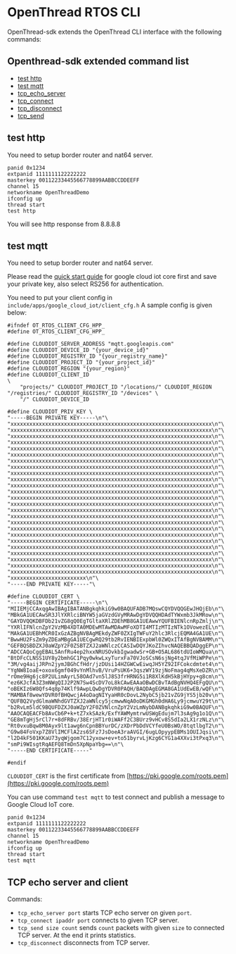 
# OpenThread RTOS CLI

OpenThread-sdk extends the OpenThread CLI interface with the following commands:

## Openthread-sdk extended command list

* [test http](#test-http)
* [test mqtt](#test-mqtt)
* [tcp\_echo\_server](#tcp-echo-server-and-client)
* [tcp\_connect](#tcp-echo-server-and-client)
* [tcp\_disconnect](#tcp-echo-server-and-client)
* [tcp\_send](#tcp-echo-server-and-client)

## test http

You need to setup border router and nat64 server.

```
panid 0x1234
extpanid 1111111122222222
masterkey 00112233445566778899AABBCCDDEEFF
channel 15
networkname OpenThreadDemo
ifconfig up
thread start
test http
```

You will see http response from 8.8.8.8

## test mqtt

You need to setup border router and nat64 server.

Please read the [quick start guide](https://cloud.google.com/iot/docs/quickstart) for google cloud iot core first and save your private key, also select RS256 for authentication.

You need to put your client config in `include/apps/google_cloud_iot/client_cfg.h`
A sample config is given below:

```
#ifndef OT_RTOS_CLIENT_CFG_HPP_
#define OT_RTOS_CLIENT_CFG_HPP_

#define CLOUDIOT_SERVER_ADDRESS "mqtt.googleapis.com"
#define CLOUDIOT_DEVICE_ID "{your_device_id}"
#define CLOUDIOT_REGISTRY_ID "{your_registry_name}"
#define CLOUDIOT_PROJECT_ID "{your_project_id}"
#define CLOUDIOT_REGION "{your_region}"
#define CLOUDIOT_CLIENT_ID                                                                                       \
    "projects/" CLOUDIOT_PROJECT_ID "/locations/" CLOUDIOT_REGION "/registries/" CLOUDIOT_REGISTRY_ID "/devices" \
    "/" CLOUDIOT_DEVICE_ID

#define CLOUDIOT_PRIV_KEY \
"-----BEGIN PRIVATE KEY-----\n"\
"xxxxxxxxxxxxxxxxxxxxxxxxxxxxxxxxxxxxxxxxxxxxxxxxxxxxxxxxxxxxxxxx\n"\
"xxxxxxxxxxxxxxxxxxxxxxxxxxxxxxxxxxxxxxxxxxxxxxxxxxxxxxxxxxxxxxxx\n"\
"xxxxxxxxxxxxxxxxxxxxxxxxxxxxxxxxxxxxxxxxxxxxxxxxxxxxxxxxxxxxxxxx\n"\
"xxxxxxxxxxxxxxxxxxxxxxxxxxxxxxxxxxxxxxxxxxxxxxxxxxxxxxxxxxxxxxxx\n"\
"xxxxxxxxxxxxxxxxxxxxxxxxxxxxxxxxxxxxxxxxxxxxxxxxxxxxxxxxxxxxxxxx\n"\
"xxxxxxxxxxxxxxxxxxxxxxxxxxxxxxxxxxxxxxxxxxxxxxxxxxxxxxxxxxxxxxxx\n"\
"xxxxxxxxxxxxxxxxxxxxxxxxxxxxxxxxxxxxxxxxxxxxxxxxxxxxxxxxxxxxxxxx\n"\
"xxxxxxxxxxxxxxxxxxxxxxxxxxxxxxxxxxxxxxxxxxxxxxxxxxxxxxxxxxxxxxxx\n"\
"xxxxxxxxxxxxxxxxxxxxxxxxxxxxxxxxxxxxxxxxxxxxxxxxxxxxxxxxxxxxxxxx\n"\
"xxxxxxxxxxxxxxxxxxxxxxxxxxxxxxxxxxxxxxxxxxxxxxxxxxxxxxxxxxxxxxxx\n"\
"xxxxxxxxxxxxxxxxxxxxxxxxxxxxxxxxxxxxxxxxxxxxxxxxxxxxxxxxxxxxxxxx\n"\
"xxxxxxxxxxxxxxxxxxxxxxxxxxxxxxxxxxxxxxxxxxxxxxxxxxxxxxxxxxxxxxxx\n"\
"xxxxxxxxxxxxxxxxxxxxxxxxxxxxxxxxxxxxxxxxxxxxxxxxxxxxxxxxxxxxxxxx\n"\
"xxxxxxxxxxxxxxxxxxxxxxxxxxxxxxxxxxxxxxxxxxxxxxxxxxxxxxxxxxxxxxxx\n"\
"xxxxxxxxxxxxxxxxxxxxxxxxxxxxxxxxxxxxxxxxxxxxxxxxxxxxxxxxxxxxxxxx\n"\
"xxxxxxxxxxxxxxxxxxxxxxxxxxxxxxxxxxxxxxxxxxxxxxxxxxxxxxxxxxxxxxxx\n"\
"xxxxxxxxxxxxxxxxxxxxxxxxxxxxxxxxxxxxxxxxxxxxxxxxxxxxxxxxxxxxxxxx\n"\
"xxxxxxxxxxxxxxxxxxxxxxxxxxxxxxxxxxxxxxxxxxxxxxxxxxxxxxxxxxxxxxxx\n"\
"xxxxxxxxxxxxxxxxxxxxxxxxxxxxxxxxxxxxxxxxxxxxxxxxxxxxxxxxxxxxxxxx\n"\
"xxxxxxxxxxxxxxxxxxxxxxxxxxxxxxxxxxxxxxxxxxxxxxxxxxxxxxxxxxxxxxxx\n"\
"xxxxxxxxxxxxxxxxxxxxxxxxxxxxxxxxxxxxxxxxxxxxxxxxxxxxxxxxxxxxxxxx\n"\
"xxxxxxxxxxxxxxxxxxxxxxxxxxxxxxxxxxxxxxxxxxxxxxxxxxxxxxxxxxxxxxxx\n"\
"xxxxxxxxxxxxxxxxxxxxxxxxxxxxxxxxxxxxxxxxxxxxxxxxxxxxxxxxxxxxxxxx\n"\
"xxxxxxxxxxxxxxxxxxxxxxxxxxxxxxxxxxxxxxxxxxxxxxxxxxxxxxxxxxxxxxxx\n"\
"xxxxxxxxxxxxxxxxxxxxxxxxxxxxxxxxxxxxxxxxxxxxxxxxxxxxxxxxxxxxxxxx\n"\
"xxxxxxxxxxxxxxxxxxxxxxxx\n"\
"-----END PRIVATE KEY-----"\

#define CLOUDIOT_CERT \
"-----BEGIN CERTIFICATE-----\n"\
"MIIEMjCCAxqgAwIBAgIBATANBgkqhkiG9w0BAQUFADB7MQswCQYDVQQGEwJHQjEb\n"\
"MBkGA1UECAwSR3JlYXRlciBNYW5jaGVzdGVyMRAwDgYDVQQHDAdTYWxmb3JkMRow\n"\
"GAYDVQQKDBFDb21vZG8gQ0EgTGltaXRlZDEhMB8GA1UEAwwYQUFBIENlcnRpZmlj\n"\
"YXRlIFNlcnZpY2VzMB4XDTA0MDEwMTAwMDAwMFoXDTI4MTIzMTIzNTk1OVowezEL\n"\
"MAkGA1UEBhMCR0IxGzAZBgNVBAgMEkdyZWF0ZXIgTWFuY2hlc3RlcjEQMA4GA1UE\n"\
"BwwHU2FsZm9yZDEaMBgGA1UECgwRQ29tb2RvIENBIExpbWl0ZWQxITAfBgNVBAMM\n"\
"GEFBQSBDZXJ0aWZpY2F0ZSBTZXJ2aWNlczCCASIwDQYJKoZIhvcNAQEBBQADggEP\n"\
"ADCCAQoCggEBAL5AnfRu4ep2hxxNRUSOvkbIgwadwSr+GB+O5AL686tdUIoWMQua\n"\
"BtDFcCLNSS1UY8y2bmhGC1Pqy0wkwLxyTurxFa70VJoSCsN6sjNg4tqJVfMiWPPe\n"\
"3M/vg4aijJRPn2jymJBGhCfHdr/jzDUsi14HZGWCwEiwqJH5YZ92IFCokcdmtet4\n"\
"YgNW8IoaE+oxox6gmf049vYnMlhvB/VruPsUK6+3qszWY19zjNoFmag4qMsXeDZR\n"\
"rOme9Hg6jc8P2ULimAyrL58OAd7vn5lJ8S3frHRNG5i1R8XlKdH5kBjHYpy+g8cm\n"\
"ez6KJcfA3Z3mNWgQIJ2P2N7Sw4ScDV7oL8kCAwEAAaOBwDCBvTAdBgNVHQ4EFgQU\n"\
"oBEKIz6W8Qfs4q8p74Klf9AwpLQwDgYDVR0PAQH/BAQDAgEGMA8GA1UdEwEB/wQF\n"\
"MAMBAf8wewYDVR0fBHQwcjA4oDagNIYyaHR0cDovL2NybC5jb21vZG9jYS5jb20v\n"\
"QUFBQ2VydGlmaWNhdGVTZXJ2aWNlcy5jcmwwNqA0oDKGMGh0dHA6Ly9jcmwuY29t\n"\
"b2RvLm5ldC9BQUFDZXJ0aWZpY2F0ZVNlcnZpY2VzLmNybDANBgkqhkiG9w0BAQUF\n"\
"AAOCAQEACFb8AvCb6P+k+tZ7xkSAzk/ExfYAWMymtrwUSWgEdujm7l3sAg9g1o1Q\n"\
"GE8mTgHj5rCl7r+8dFRBv/38ErjHT1r0iWAFf2C3BUrz9vHCv8S5dIa2LX1rzNLz\n"\
"Rt0vxuBqw8M0Ayx9lt1awg6nCpnBBYurDC/zXDrPbDdVCYfeU0BsWO/8tqtlbgT2\n"\
"G9w84FoVxp7Z8VlIMCFlA2zs6SFz7JsDoeA3raAVGI/6ugLOpyypEBMs1OUIJqsi\n"\
"l2D4kF501KKaU73yqWjgom7C12yxow+ev+to51byrvLjKzg6CYG1a4XXvi3tPxq3\n"\
"smPi9WIsgtRqAEFQ8TmDn5XpNpaYbg==\n"\
"-----END CERTIFICATE-----"

#endif
```

`CLOUDIOT_CERT` is the first certificate from [https://pki.google.com/roots.pem](https://pki.google.com/roots.pem)

You can use command `test mqtt` to test connect and publish a message to Google Cloud IoT core.

```
panid 0x1234
extpanid 1111111122222222
masterkey 00112233445566778899AABBCCDDEEFF
channel 15
networkname OpenThreadDemo
ifconfig up
thread start
test mqtt
```

## TCP echo server and client

Commands:
- `tcp_echo_server port` starts TCP echo server on given `port`.
- `tcp_connect ipaddr port` connects to given TCP server.
- `tcp_send size count` sends `count` packets with given `size` to connected TCP server. At the end it prints statistics.
- `tcp_disconnect` disconnects from TCP server.

